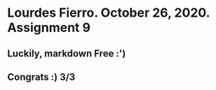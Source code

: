 # Lourdes Fierro. October 26, 2020. Assignment 9

## Luckily,  markdown Free :')

## Congrats :) 3/3 

